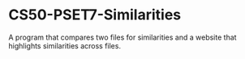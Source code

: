 # CS50-PSET7-Similarities
A program that compares two files for similarities and a website that highlights similarities across files.
